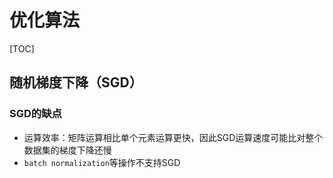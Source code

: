 # 优化算法

[TOC]

## 随机梯度下降（SGD）

### SGD的缺点

- 运算效率：矩阵运算相比单个元素运算更快，因此SGD运算速度可能比对整个数据集的梯度下降还慢
- `batch normalization`等操作不支持SGD